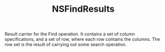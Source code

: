 ﻿---
uid: crmscript_ref_NSFindResults
title: NSFindResults
intellisense: Void.NSFindResults
keywords: NSFindResults
so.topic: reference
---

Result carrier for the Find operation. It contains a set of column specifications, and a set of row, where each row contains the columns. The row set is the result of carrying out some search operation.
